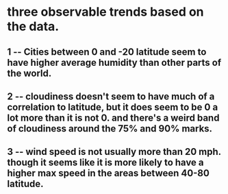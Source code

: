 # three observable trends based on the data.

## 1 -- Cities between 0 and -20 latitude seem to have higher average humidity than other parts of the world.


## 2 -- cloudiness doesn't seem to have much of a correlation to latitude, but it does seem to be 0 a lot more than it is not 0. and there's a weird band of cloudiness around the 75% and 90% marks.



## 3 -- wind speed is not usually more than 20 mph. though it seems like it is more likely to have a higher max speed in the areas between 40-80 latitude.

